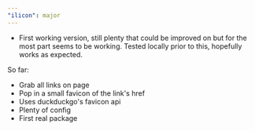 ```yaml
---
"ilicon": major
---
```


- First working version, still plenty that could be improved on but for the most part seems to be working. Tested locally prior to this, hopefully works as expected.

So far:

- Grab all links on page
- Pop in a small favicon of the link's href
- Uses duckduckgo's favicon api
- Plenty of config
- First real package
